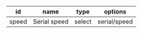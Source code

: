 id          |name           |type          |options       
------------|---------------|--------------|--------------
speed       |Serial speed   |select        |serial/speed